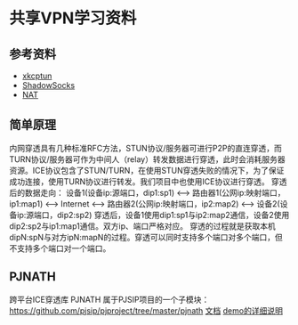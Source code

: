 # 共享VPN学习资料

## 参考资料
- [xkcptun](xkcptun.md)
- [ShadowSocks](ShadowSocks.md)
- [NAT](NAT穿透原理.md)

## 简单原理
内网穿透具有几种标准RFC方法，STUN协议/服务器可进行P2P的直连穿透，而TURN协议/服务器可作为中间人（relay）转发数据进行穿透，此时会消耗服务器资源。ICE协议包含了STUN/TURN，在使用STUN穿透失败的情况下，为了保证成功连接，使用TURN协议进行转发。我们项目中也使用ICE协议进行穿透。
穿透后的数据走向：
设备1(设备ip:源端口，dip1:sp1) 
<--> 路由器1(公网ip:映射端口，ip1:map1)
<--> Internet
<--> 路由器2(公网ip:映射端口，ip2:map2)
<--> 设备2(设备ip:源端口，dip2:sp2)
穿透后，设备1使用dip1:sp1与ip2:map2通信，设备2使用dip2:sp2与ip1:map1通信。双方ip、端口严格对应。
穿透的过程就是获取本机dipN:spN与对方ipN:mapN的过程。穿透可以同时支持多个端口对多个端口，但不支持多个端口对一个端口。

## PJNATH
跨平台ICE穿透库 PJNATH
属于PJSIP项目的一个子模块：
https://github.com/pjsip/pjproject/tree/master/pjnath
[文档](http://www.pjsip.org/pjnath/docs/html/)
[demo的详细说明](http://www.pjsip.org/pjnath/docs/html/ice_demo_sample.htm)



